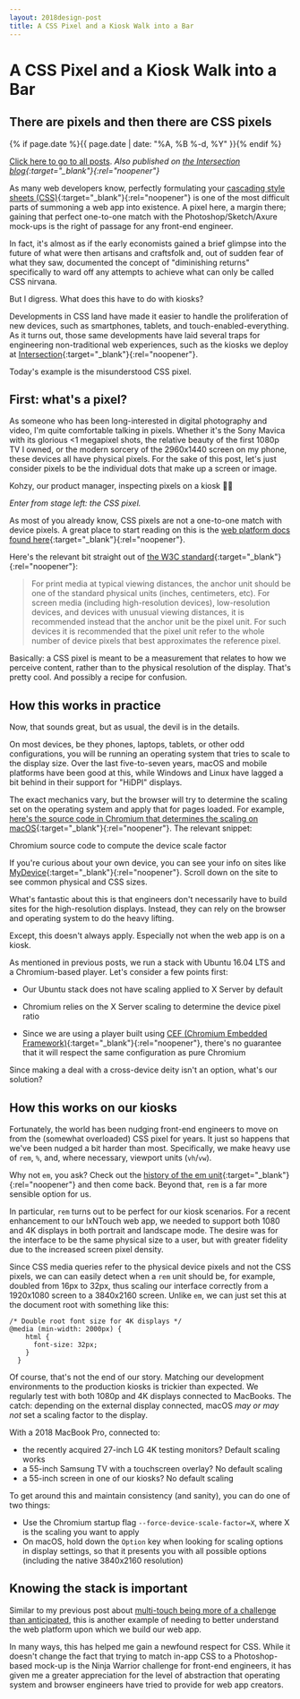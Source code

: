 ```yaml
---
layout: 2018design-post
title: A CSS Pixel and a Kiosk Walk into a Bar
---
```


# A CSS Pixel and a Kiosk Walk into a Bar

## There are pixels and then there are CSS pixels

{% if page.date %}{{ page.date | date: "%A, %B %-d, %Y" }}{% endif %}

[Click here to go to all posts](/posts/). *Also published on [the Intersection blog](https://ixn.intersection.com/a-css-pixel-and-a-kiosk-walk-into-a-bar-587aa1df4efa){:target="_blank"}{:rel="noopener"}*

As many web developers know, perfectly formulating your [cascading style sheets (CSS)](https://en.wikipedia.org/wiki/Cascading_Style_Sheets){:target="_blank"}{:rel="noopener"} is one of the most difficult parts of summoning a web app into existence. A pixel here, a margin there; gaining that perfect one-to-one match with the Photoshop/Sketch/Axure mock-ups is the right of passage for any front-end engineer.

In fact, it's almost as if the early economists gained a brief glimpse into the future of what were then artisans and craftsfolk and, out of sudden fear of what they saw, documented the concept of "diminishing returns" specifically to ward off any attempts to achieve what can only be called CSS nirvana.

But I digress. What does this have to do with kiosks?

Developments in CSS land have made it easier to handle the proliferation of new devices, such as smartphones, tablets, and touch-enabled-everything. As it turns out, those same developments have laid several traps for engineering non-traditional web experiences, such as the kiosks we deploy at [Intersection](https://www.intersection.com){:target="_blank"}{:rel="noopener"}.

Today's example is the misunderstood CSS pixel.

## First: what's a pixel?

As someone who has been long-interested in digital photography and video, I'm quite comfortable talking in pixels. Whether it's the Sony Mavica with its glorious &lt;1 megapixel shots, the relative beauty of the first 1080p TV I owned, or the modern sorcery of the 2960x1440 screen on my phone, these devices all have physical pixels. For the sake of this post, let's just consider pixels to be the individual dots that make up a screen or image.

<div class="center width70"><amp-img src="/images/posts/2019-03-14_1.jpg" width="1600" height="1200" alt="Kohzy, our product manager, inspecting pixels on a kiosk 🧐😉" layout="responsive"></amp-img></div>
<figcaption class="center">Kohzy, our product manager, inspecting pixels on a kiosk 🧐😉</figcaption>

*Enter from stage left: the CSS pixel.*

As most of you already know, CSS pixels are not a one-to-one match with device pixels. A great place to start reading on this is the [web platform docs found here](https://webplatform.github.io/docs/tutorials/understanding-css-units/){:target="_blank"}{:rel="noopener"}.

Here's the relevant bit straight out of [the W3C standard](https://www.w3.org/TR/css3-values/#px){:target="_blank"}{:rel="noopener"}:

> For print media at typical viewing distances, the anchor unit should be one of the standard physical units (inches, centimeters, etc). For screen media (including high-resolution devices), low-resolution devices, and devices with unusual viewing distances, it is recommended instead that the anchor unit be the pixel unit. For such devices it is recommended that the pixel unit refer to the whole number of device pixels that best approximates the reference pixel.

Basically: a CSS pixel is meant to be a measurement that relates to how we perceive content, rather than to the physical resolution of the display. That's pretty cool. And possibly a recipe for confusion.

## How this works in practice

Now, that sounds great, but as usual, the devil is in the details.

On most devices, be they phones, laptops, tablets, or other odd configurations, you will be running an operating system that tries to scale to the display size. Over the last five-to-seven years, macOS and mobile platforms have been good at this, while Windows and Linux have lagged a bit behind in their support for "HiDPI" displays.

The exact mechanics vary, but the browser will try to determine the scaling set on the operating system and apply that for pages loaded. For example, [here's the source code in Chromium that determines the scaling on macOS](https://cs.chromium.org/chromium/src/ui/display/mac/screen_mac.mm?sq=package:chromium&dr=C&g=0){:target="_blank"}{:rel="noopener"}. The relevant snippet:

<div class="center width70"><amp-img src="/images/posts/2019-03-14_2.png" width="1044" height="210" alt="Chromium source code to compute the device scale factor" layout="responsive"></amp-img></div>
<figcaption class="center">Chromium source code to compute the device scale factor</figcaption>

If you're curious about your own device, you can see your info on sites like [MyDevice](https://www.mydevice.io){:target="_blank"}{:rel="noopener"}. Scroll down on the site to see common physical and CSS sizes.

What's fantastic about this is that engineers don't necessarily have to build sites for the high-resolution displays. Instead, they can rely on the browser and operating system to do the heavy lifting.

Except, this doesn't always apply. Especially not when the web app is on a kiosk.

As mentioned in previous posts, we run a stack with Ubuntu 16.04 LTS and a Chromium-based player. Let's consider a few points first:

* Our Ubuntu stack does not have scaling applied to X Server by default

* Chromium relies on the X Server scaling to determine the device pixel ratio

* Since we are using a player built using [CEF (Chromium Embedded Framework)](https://en.wikipedia.org/wiki/Chromium_Embedded_Framework){:target="_blank"}{:rel="noopener"}, there's no guarantee that it will respect the same configuration as pure Chromium

Since making a deal with a cross-device deity isn't an option, what's our solution?

## How this works on our kiosks

Fortunately, the world has been nudging front-end engineers to move on from the (somewhat overloaded) CSS pixel for years. It just so happens that we've been nudged a bit harder than most. Specifically, we make heavy use of `rem`, `%`, and, where necessary, viewport units (`vh`/`vw`).

Why not `em`, you ask? Check out the [history of the em unit](https://en.wikipedia.org/wiki/Em_(typography)){:target="_blank"}{:rel="noopener"} and then come back. Beyond that, `rem` is a far more sensible option for us.

In particular, `rem` turns out to be perfect for our kiosk scenarios. For a recent enhancement to our IxNTouch web app, we needed to support both 1080 and 4K displays in both portrait and landscape mode. The desire was for the interface to be the same physical size to a user, but with greater fidelity due to the increased screen pixel density.

Since CSS media queries refer to the physical device pixels and not the CSS pixels, we can can easily detect when a `rem` unit should be, for example, doubled from 16px to 32px, thus scaling our interface correctly from a 1920x1080 screen to a 3840x2160 screen. Unlike `em`, we can just set this at the document root with something like this:

```
/* Double root font size for 4K displays */
@media (min-width: 2000px) {
    html {
      font-size: 32px;
    }
  }
```


Of course, that's not the end of our story. Matching our development environments to the production kiosks is trickier than expected. We regularly test with both 1080p and 4K displays connected to MacBooks. The catch: depending on the external display connected, macOS *may or may not* set a scaling factor to the display.

With a 2018 MacBook Pro, connected to:

* the recently acquired 27-inch LG 4K testing monitors? Default scaling works
* a 55-inch Samsung TV with a touchscreen overlay? No default scaling
* a 55-inch screen in one of our kiosks? No default scaling

To get around this and maintain consistency (and sanity), you can do one of two things:

* Use the Chromium startup flag `--force-device-scale-factor=X`, where X is the scaling you want to apply
* On macOS, hold down the `Option` key when looking for scaling options in display settings, so that it presents you with all possible options (including the native 3840x2160 resolution)

## Knowing the stack is important

Similar to my previous post about [multi-touch being more of a challenge than anticipated](/posts/2019-03-08-web-app-multi-touch-is-complicated/), this is another example of needing to better understand the web platform upon which we build our web app.

In many ways, this has helped me gain a newfound respect for CSS. While it doesn't change the fact that trying to match in-app CSS to a Photoshop-based mock-up is the Ninja Warrior challenge for front-end engineers, it has given me a greater appreciation for the level of abstraction that operating system and browser engineers have tried to provide for web app creators.
